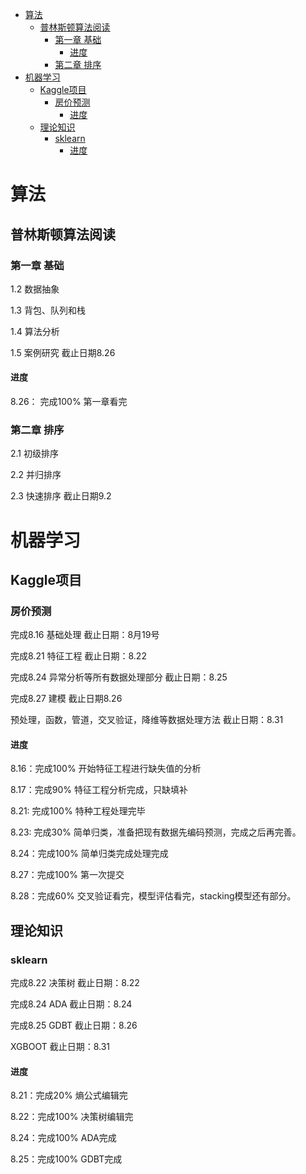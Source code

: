 <!-- TOC -->

- [算法](#算法)
    - [普林斯顿算法阅读](#普林斯顿算法阅读)
        - [第一章 基础](#第一章-基础)
            - [进度](#进度)
        - [第二章 排序](#第二章-排序)
- [机器学习](#机器学习)
    - [Kaggle项目](#kaggle项目)
        - [房价预测](#房价预测)
            - [进度](#进度-1)
    - [理论知识](#理论知识)
        - [sklearn](#sklearn)
            - [进度](#进度-2)

<!-- /TOC -->

# 算法

## 普林斯顿算法阅读

### 第一章 基础

1.2 数据抽象  

1.3 背包、队列和栈

1.4 算法分析

1.5 案例研究  截止日期8.26

#### 进度

8.26： 完成100% 第一章看完

### 第二章 排序

2.1 初级排序

2.2 并归排序

2.3 快速排序 截止日期9.2


# 机器学习

## Kaggle项目

### 房价预测
完成8.16 基础处理 截止日期：8月19号

完成8.21 特征工程 截止日期：8.22

完成8.24 异常分析等所有数据处理部分 截止日期：8.25

完成8.27 建模 截止日期8.26

预处理，函数，管道，交叉验证，降维等数据处理方法 截止日期：8.31

#### 进度
8.16：完成100% 开始特征工程进行缺失值的分析

8.17：完成90% 特征工程分析完成，只缺填补

8.21: 完成100% 特种工程处理完毕

8.23: 完成30% 简单归类，准备把现有数据先编码预测，完成之后再完善。

8.24：完成100% 简单归类完成处理完成

8.27：完成100% 第一次提交

8.28：完成60% 交叉验证看完，模型评估看完，stacking模型还有部分。

## 理论知识

### sklearn 
完成8.22 决策树   截止日期：8.22

完成8.24 ADA     截止日期：8.24

完成8.25 GDBT    截止日期：8.26

XGBOOT  截止日期：8.31

#### 进度
8.21：完成20% 熵公式编辑完

8.22：完成100% 决策树编辑完

8.24：完成100% ADA完成

8.25：完成100% GDBT完成
